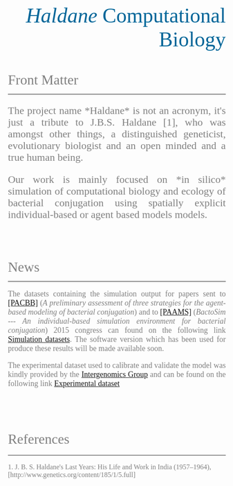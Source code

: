 <font size="20" color="#006699" face="verdana"><p align="right">_Haldane_ Computational Biology</p></font>
<br><br>
<font size="6" color="gray" face="verdana">Front Matter</font>
<hr>
<font size="5" color="gray" face="verdana">
<p align="justify">
The project name *Haldane* is not an acronym, it's just a tribute to  J.B.S. Haldane [1], who was amongst other things, a distinguished geneticist, evolutionary biologist and an open minded and a true human being.  
</p>

<p align="justify">
Our work is mainly focused on *in silico* simulation of computational biology and ecology of bacterial conjugation using spatially explicit individual-based or agent based models models.
</p>

</font>
<br><br><br>

<font size="6" color="gray" face="verdana">News</font>
<hr>
<font size="4" color="gray" face="verdana">
<p align="justify">
The datasets containing the simulation output for papers sent to <a href=http://www.pacbb.net/>[PACBB]</a> (<i>A preliminary assessment of three strategies for the agent-based modeling of bacterial conjugation</i>) and to <a href=http://www.paams.net/> [PAAMS]</a> (<i>BactoSim --- An individual-based simulation environment for bacterial conjugation</i>) 2015 congress can found on the following link <a href=http://goo.gl/kpoc8w>Simulation datasets</a>. The software version which has been used for produce these results will be made available soon.
</p>

<p align="justify">
The experimental dataset used to calibrate and validate the model was kindly provided by the <a href=http://grupos.unican.es/intergenomica/>Intergenomics Group</a> and can be found on the following link <a href=https://drive.google.com/file/d/0B9__8UJfGfucVmV1Vl93cFF5WDQ/edit?usp=sharing>Experimental dataset</a>
</p>

<br><br><br>

<font size="6" color="gray" face="verdana">References</font>
<hr>
<font size="3" color="gray" face="verdana">
1. J. B. S. Haldane's Last Years: His Life and Work in India (1957–1964), [http://www.genetics.org/content/185/1/5.full]
</font>
<br><br><br>
